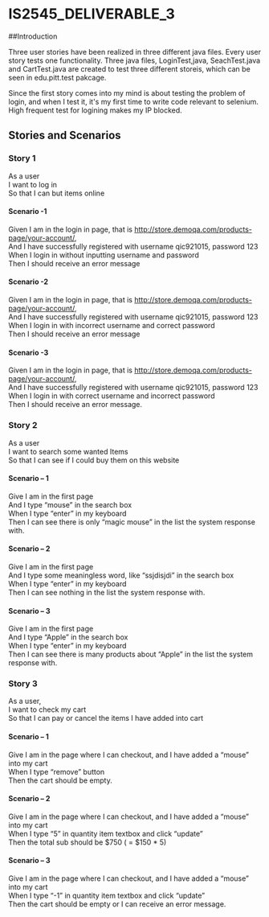 # IS2545_DELIVERABLE_3

##Introduction

Three user stories have been realized in three different java files. Every user story tests one functionality. Three java files, LoginTest,java, SeachTest.java and CartTest.java are created to test three different storeis, which can be seen in edu.pitt.test pakcage.


Since the first story comes into my mind is about testing the problem of login, and when I test it, it's my first time to write code relevant to selenium. High frequent test for logining makes my IP blocked.

## Stories and Scenarios

### Story 1 
As a user    
I want to log in    
So that I can but items online    

#### Scenario -1     
Given I am in the login in page, that is http://store.demoqa.com/products-page/your-account/,       
And I have successfully registered with username qic921015, password 123     
When I login in without inputting username and password        
Then I should receive an error message         
    
#### Scenario -2
Given I am in the login in page, that is http://store.demoqa.com/products-page/your-account/,     
And I have successfully registered with username qic921015, password 123    
When I login in with incorrect username and correct password          
Then I should receive an error message    
    
#### Scenario -3    
Given I am in the login in page, that is http://store.demoqa.com/products-page/your-account/,     
And I have successfully registered with username qic921015, password 123    
When I login in with correct username and incorrect password       
Then I should receive an error message.    

### Story 2    
As a user       
I want to search some wanted Items   
So that I can see if I could buy them on this website   
    
#### Scenario – 1    
Give I am in the first page    
And I type “mouse” in the search box     
When I type “enter” in my keyboard    
Then I can see there is only “magic mouse” in the list the system response with.    

#### Scenario – 2    
Give I am in the first page    
And I type some meaningless word, like “ssjdisjdi” in the search box     
When I type “enter” in my keyboard    
Then I can see nothing in the list the system response with.    

#### Scenario – 3    
Give I am in the first page    
And I type “Apple” in the search box     
When I type “enter” in my keyboard    
Then I can see there is many products about “Apple” in the list the system response with.    

### Story 3    
As a user,    
I want to check my cart    
So that I can pay or cancel the items I have added into cart    

#### Scenario – 1    
Give I am in the page where I can checkout, and I have added a “mouse” into my cart    
When I type “remove” button     
Then the cart should be empty.    

#### Scenario – 2    
Give I am in the page where I can checkout, and I have added a “mouse” into my cart    
When I type “5” in quantity item textbox and click “update”    
Then the total sub should be $750 ( = $150 * 5)    

#### Scenario – 3    
Give I am in the page where I can checkout, and I have added a “mouse” into my cart    
When I type “-1” in quantity item textbox and click “update”    
Then the cart should be empty or I can receive an error message.    


